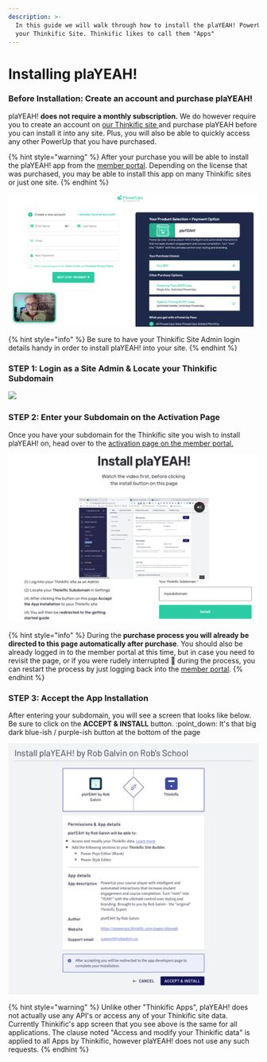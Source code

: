 ```yaml
---
description: >-
  In this guide we will walk through how to install the plaYEAH! PowerUp into
  your Thinkific Site. Thinkific likes to call them "Apps"
---
```


# Installing plaYEAH!

### Before Installation:  Create an account and purchase plaYEAH!

plaYEAH! **does not require a monthly subscription.** We do however require you to create an account on [our Thinkific site ](https://powerups.thinkific.com/)and purchase plaYEAH before you can install it into any site. Plus, you will also be able to quickly access any other PowerUp that you have purchased.

{% hint style="warning" %}
After your purchase you will be able to install the plaYEAH! app from the [member portal](https://powerups.thinkific.com/pages/playeah-activation).  Depending on the license that was purchased, you may be able to install this app on many Thinkific sites or just one site.
{% endhint %}

![](<../.gitbook/assets/Screen Shot 2021-02-10 at 6.18.43 PM.png>)

{% hint style="info" %}
Be sure to have your Thinkific Site Admin login details handy in order to install plaYEAH! into your site.
{% endhint %}

### STEP 1: Login as a Site Admin & Locate your Thinkific Subdomain

![](<../.gitbook/assets/Screen-Shot-2021-02-10-at-5-50-42-PM-png-2299×1176- (1).png>)

### STEP 2: Enter your Subdomain on the Activation Page

Once you have your subdomain for the Thinkific site you wish to install plaYEAH! on, head over to the [activation page on the member portal.](https://powerups.thinkific.com/pages/playeah-activation)

![](<../.gitbook/assets/Screen Shot 2021-02-10 at 7.37.49 PM.png>)

{% hint style="info" %}
During the **purchase process you will already be directed to this page automatically after purchase**. You should also be already logged in to the member portal at this time, but in case you need to revisit the page, or if you were rudely interrupted :triumph: during the process, you can restart the process by just logging back into the [member portal](https://powerups.thinkific.com/enrollments).
{% endhint %}

### STEP 3: Accept the App Installation

After entering your subdomain, you will see a screen that looks like below. Be sure to click on the **ACCEPT & INSTALL** button. :point\_down: It's that big dark blue-ish / purple-ish button at the bottom of the page

![](<../.gitbook/assets/Screen Shot 2021-02-10 at 7.41.57 PM.png>)

{% hint style="warning" %}
Unlike other "Thinkific Apps", plaYEAH! does not actually use any API's or access any of your Thinkific site data. Currently Thinkific's app screen that you see above is the same for all applications. The clause noted "Access and modify your Thinkific data" is applied to all Apps by Thinkific, however plaYEAH! does not use any such requests.&#x20;
{% endhint %}

###
